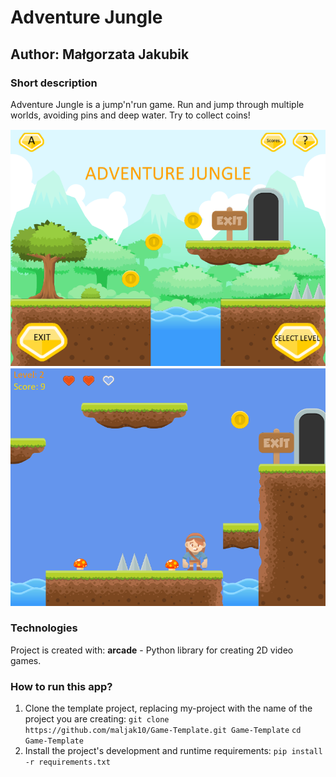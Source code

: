 # Adventure Jungle
## Author: Małgorzata Jakubik

### Short description
Adventure Jungle is a jump'n'run game. Run and jump through multiple worlds, avoiding pins and deep water. Try to collect coins!

![Alt text](images/Game-menu-screen.png?raw=true "menu")
![Alt text](images/Game_play_screen.png?raw=true "game_play")

### Technologies
Project is created with:
**arcade** - Python library for creating 2D video games.

### How to run this app?
1. Clone the template project, replacing my-project with the name of the project you are creating: 
`git clone  https://github.com/maljak10/Game-Template.git Game-Template`
`cd Game-Template `
2. Install the project's development and runtime requirements:
`pip install -r requirements.txt`
